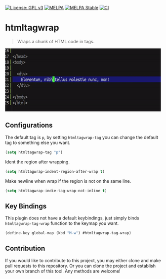 [![License: GPL v3](https://img.shields.io/badge/License-GPL%20v3-blue.svg)](https://www.gnu.org/licenses/gpl-3.0)
[![MELPA](https://melpa.org/packages/htmltagwrap-badge.svg)](https://melpa.org/#/htmltagwrap)
[![MELPA Stable](https://stable.melpa.org/packages/htmltagwrap-badge.svg)](https://stable.melpa.org/#/htmltagwrap)
[![CI](https://github.com/jcs-elpa/htmltagwrap/actions/workflows/test.yml/badge.svg)](https://github.com/jcs-elpa/htmltagwrap/actions/workflows/test.yml)

# htmltagwrap
> Wraps a chunk of HTML code in tags.

<p align="center">
  <img src="./etc/htmltagwrap-demo.gif" width="600" height="203"/>
</p>

## Configurations

The default tag is `p`, by setting `htmltagwrap-tag` you can change the
default tag to something else you want.

```el
(setq htmltagwrap-tag "p")
```

Ident the region after wrapping.

```el
(setq htmltagwrap-indent-region-after-wrap t)
```

Make newline when wrap if the region is not on the same line.

```el
(setq htmltagwrap-indie-tag-wrap-not-inline t)
```

## Key Bindings

This plugin does not have a default keybindings, just simply binds
`htmltagwrap-tag-wrap` function to the keymap you want.

```el
(define-key global-map (kbd "M-w") #htmltagwrap-tag-wrap)
```

## Contribution

If you would like to contribute to this project, you may either 
clone and make pull requests to this repository. Or you can 
clone the project and establish your own branch of this tool. 
Any methods are welcome!
